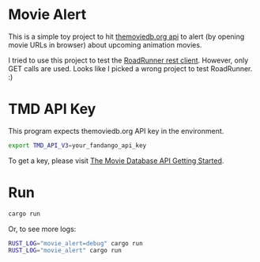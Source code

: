 # Movie Alert

This is a simple toy project to hit [themoviedb.org api](https://developers.themoviedb.org/3/getting-started)
to alert (by opening movie URLs in browser) about upcoming animation movies.

I tried to use this project to test the [RoadRunner rest client](https://github.com/luanzhu/roadrunner).
However, only GET calls are used.  Looks like I picked a wrong project to
test RoadRunner. :)

# TMD API Key
This program expects themoviedb.org API key in the environment.

```bash
export TMD_API_V3=your_fandango_api_key

```

To get a key, please visit [The Movie Database API Getting Started](https://developers.themoviedb.org/3/getting-started).

# Run


```bash
cargo run

```

Or, to see more logs:

```bash
RUST_LOG="movie_alert=debug" cargo run
RUST_LOG="movie_alert" cargo run
```
